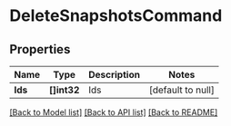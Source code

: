 # DeleteSnapshotsCommand

## Properties
Name | Type | Description | Notes
------------ | ------------- | ------------- | -------------
**Ids** | **[]int32** | Ids | [default to null]

[[Back to Model list]](../README.md#documentation-for-models) [[Back to API list]](../README.md#documentation-for-api-endpoints) [[Back to README]](../README.md)


